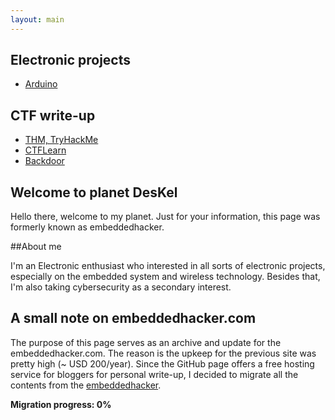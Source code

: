 ```yaml
---
layout: main
---
```


## Electronic projects
- [Arduino](https://deskel.github.io/arduino)

## CTF write-up
- [THM, TryHackMe](https://www.embeddedhacker.com)
- [CTFLearn](https://www.embeddedhacker.com)
- [Backdoor](https://www.embeddedhacker.com)

## Welcome to planet DesKel

Hello there, welcome to my planet. Just for your information, this page was formerly known as embeddedhacker. 

##About me

I'm an Electronic enthusiast who interested in all sorts of electronic projects, especially on the embedded system and wireless technology. Besides that, I'm also taking cybersecurity as a secondary interest.

## A small note on embeddedhacker.com

The purpose of this page serves as an archive and update for the embeddedhacker.com. The reason is the upkeep for the previous site was pretty high (~ USD 200/year). Since the GitHub page offers a free hosting service for bloggers for personal write-up, I decided to migrate all the contents from the [embeddedhacker](https://www.embeddedhacker.com). 

**Migration progress: 0%**

